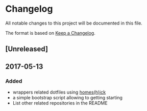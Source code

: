 # Changelog
All notable changes to this project will be documented in this file.

The format is based on [Keep a Changelog](http://keepachangelog.com/).

## [Unreleased]

## 2017-05-13

### Added

  - wrappers related dotfiles using [homes(h)ick](https://github.com/andsens/homeshick)
  - a simple bootstrap script allowing to getting starting
  - List other related repositories in the README
